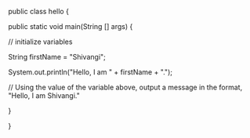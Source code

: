 public class hello {

public static void main(String [] args) {

// initialize variables

String firstName = "Shivangi";

System.out.println("Hello, I am " + firstName + ".");

// Using the value of the variable above, output a message in the format, "Hello, I am Shivangi."

}

}
